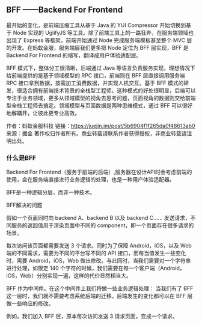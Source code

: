 ## BFF ——Backend For Frontend

最开始的变化，是前端压缩工具从基于 Java 的 YUI Compressor 开始切换到基于 Node 实现的 UglifyJS 等工具。除了前端工具上的一路狂奔，在服务端领域也出现了 Express 等框架，前端开始通过 Node 完成服务端模板甚至整个 MVC 层的开发。在蚂蚁金服，服务端层我们更多把 Node 定位为 BFF 层实现，BFF 是 Backend For Frontend 的缩写，翻译成用户体验适配层。

BFF 模式下，整体分工很清晰，后端通过 Java 等语言负责服务实现，理想情况下给前端提供的是基于领域模型的 RPC 接口，前端则在 BFF 层直接调用服务端 RPC 接口拿到数据，按需加工消费数据，并实现人机交互。基于 BFF 模式的研发，很适合拥有前端技术背景的全栈型工程师。这种模式的好处很明显，后端可以专注于业务领域，更多从领域模型的视角去思考问题，页面视角的数据则交给前端型全栈工程师去搞定。领域模型与页面数据是两种思维模式，通过 BFF 可以很好地解耦开，让彼此更专业高效。


作者：蚂蚁金服科技
链接：https://juejin.im/post/5b6904f1f265da0f48613ab0
来源：掘金
著作权归作者所有。商业转载请联系作者获得授权，非商业转载请注明出处。

### 什么是BFF

Backend For Frontend（服务于前端的后端）,服务器在设计API时会考虑前端的使用，会在服务端直接进行业务逻辑的处理，也是一种用户体验适配器。

BFF是一种逻辑分层，而非一种技术。

BFF解决的问题

假如一个页面同时向 backend A、backend B 以及 backend C...... 发送请求，不同服务的返回值用于渲染页面中不同的 component，即一个页面存在很多请求的场景。

每次访问该页面都需要发送 3 个请求。同时为了保障 Android，iOS，以及 Web 端的不同需求，需要为不同的平台写不同的 API 接口，而每当值发生一些变化时，需要 Android，iOS，Web 做出修改。与此同时，当我们需要对一个字符串进行处理，如限定 140 个字符的时候，我们需要在每一个客户端（Android，iOS，Web）分别实现一遍，这样的代价显然相当大。

BFF 作为中间件。在这个中间件上我们将做一些业务逻辑处理：
当我们有了 BFF 这一层时，我们就不需要考虑系统后端的迁移。后端发生的变化都可以在 BFF 层做一些响应的修改。

例如，我们加入 BFF 层，原本每次访问发送 3 请求页面，变成一个请求。